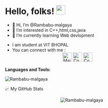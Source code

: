 # Hello, folks! <img src="https://raw.githubusercontent.com/MartinHeinz/MartinHeinz/master/wave.gif" width="30px">
- 👋 Hi, I’m @Rambabu-malgaya
- 👀 I’m interested in C++,html,css,java
- 🌱 I’m currently learning Web devlopment
<!--- 📫 How to reach me  Mail to:rambabumalgaya7@gmail.com--->
-  I am student at VIT BHOPAL
- You can connect with  me : 
<br />&nbsp; &nbsp;&nbsp;&nbsp;&nbsp; &nbsp; &nbsp; &nbsp; &nbsp; &nbsp;   &nbsp; &nbsp; &nbsp; &nbsp; &nbsp; &nbsp; &nbsp; &nbsp; &nbsp; &nbsp; &nbsp; &nbsp; &nbsp;[<img height=30 width=30 alt="Mail me" src="https://img-premium.flaticon.com/png/512/725/725643.png?token=exp=1622606153~hmac=a3140f769e7bad4afbb2545760033bcc">](mailto:rambabumalgaya7@gmail.com)
[<img height=30 width=30 alt="Connect on LinkedIn" src="https://image.flaticon.com/icons/png/512/61/61109.png">](https://www.linkedin.com/in/rambabu-malgaya/) 
[<img height=30 width=30 alt="Connect on Twitter" src="https://image.flaticon.com/icons/png/512/1384/1384033.png">](https://twitter.com/MalgayaRambabu?s=09)

**Languages and Tools:**  
<!--
<code><img height="20" src="https://raw.githubusercontent.com/github/explore/80688e429a7d4ef2fca1e82350fe8e3517d3494d/topics/cpp/cpp.png"></code>
<code><img height="20" src="https://raw.githubusercontent.com/github/explore/80688e429a7d4ef2fca1e82350fe8e3517d3494d/topics/python/python.png"></code>
<code><img height="20" src="https://raw.githubusercontent.com/github/explore/80688e429a7d4ef2fca1e82350fe8e3517d3494d/topics/git/git.png"></code>
<code><img height="20" src="https://www.google.com/url?sa=i&url=https%3A%2F%2Flogos-download.com%2F18471-html5-logo-download.html&psig=AOvVaw2zbZX2DGvBk3IWGRjGmL6q&ust=1622793046104000&source=images&cd=vfe&ved=0CAIQjRxqFwoTCOiQh679-vACFQAAAAAdAAAAABAD"></code>--->

<p><img align="center" src="https://github-readme-stats.vercel.app/api/top-langs?username=Rambabu-malgaya&show_icons=true&locale=en&layout=compact" alt="Rambabu-malgaya" />



📈 My GitHub Stats

<p align="center"> <img src="https://github-readme-stats.vercel.app/api?username=Rambabu-malgaya&show_icons=true&theme=gotham" alt="Rambabu-malgaya" /> <!--you can use merko/dark/ radical/ merko/ gruvbox/ tokyonight/ onedark/ cobalt/ synthwave/highcontrast/ dracula-->
  
<!-- 
Rambabu-malgaya/Rambabu-malgaya is a ✨ special ✨ repository because its `README.md` (this file) appears on your GitHub profile.
You can click the Preview link to take a look at your changes.
--->
